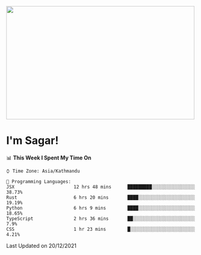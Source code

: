 
<img src="https://media.giphy.com/media/3ornk57KwDXf81rjWM/giphy.gif" width="500" height="300" frameBorder="0" class="giphy-embed" allowFullScreen></img>

#   I'm Sagar!

<!--START_SECTION:waka-->
📊 **This Week I Spent My Time On** 

```text
⌚︎ Time Zone: Asia/Kathmandu

💬 Programming Languages: 
JSX                      12 hrs 48 mins      █████████░░░░░░░░░░░░░░░░   38.73% 
Rust                     6 hrs 20 mins       ████░░░░░░░░░░░░░░░░░░░░░   19.19% 
Python                   6 hrs 9 mins        ████░░░░░░░░░░░░░░░░░░░░░   18.65% 
TypeScript               2 hrs 36 mins       ██░░░░░░░░░░░░░░░░░░░░░░░   7.9% 
CSS                      1 hr 23 mins        █░░░░░░░░░░░░░░░░░░░░░░░░   4.21%

```


 Last Updated on 20/12/2021
<!--END_SECTION:waka-->
